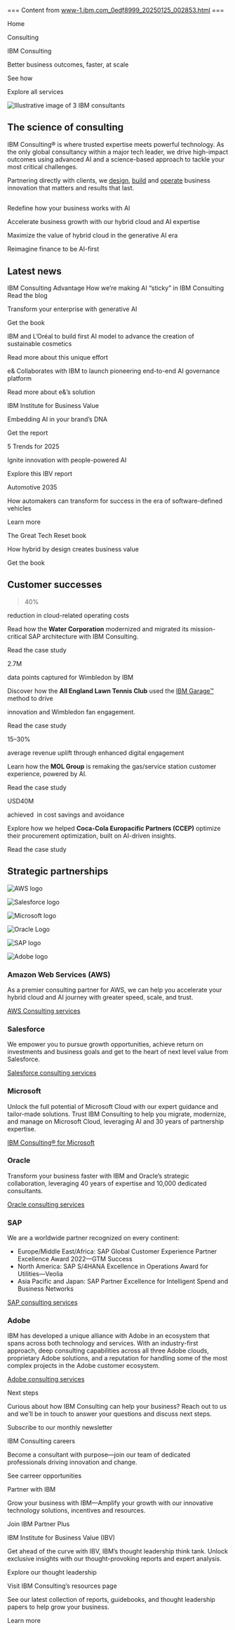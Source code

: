 === Content from www-1.ibm.com_0edf8999_20250125_002853.html ===


Home

Consulting

IBM Consulting

Better business outcomes, faster, at scale

See how

Explore all services

![Illustrative image of 3 IBM consultants](/content/dam/connectedassets-adobe-cms/worldwide-content/creative-assets/s-migr/ul/g/53/85/consulting-partners-leadspace-medium.component.xl.ts=1737751617313.png/content/adobe-cms/us/en/consulting/_jcr_content/root/leadspace_container/leadspace)

## The science of consulting

IBM Consulting® is where trusted expertise meets powerful technology. As the only global consultancy within a major tech leader, we drive high-impact outcomes using advanced AI and a science-based approach to tackle your most critical challenges.

Partnering directly with clients, we [design](https://www.ibm.com/garage "IBM Garage"), [build](https://www.ibm.com/consulting/technology "Technology services") and [operate](https://www.ibm.com/consulting/bpo "Business process outsurcing") business innovation that matters and results that last.

##

Redefine how your business works with AI

Accelerate business growth with our hybrid cloud and AI expertise

Maximize the value of hybrid cloud in the generative AI era

Reimagine finance to be AI-first

## Latest news

IBM Consulting Advantage
How we’re making AI “sticky” in IBM Consulting
Read the blog

Transform your enterprise with generative AI

Get the book

IBM and L’Oréal to build first AI model to advance the creation of sustainable cosmetics

Read more about this unique effort

e& Collaborates with IBM to launch pioneering end-to-end AI governance platform

Read more about e&’s solution

IBM Institute for Business Value

Embedding AI in your brand’s DNA

Get the report

5 Trends for 2025

Ignite innovation with people-powered AI

Explore this IBV report

Automotive 2035

How automakers can transform for success in the era of software-defined vehicles

Learn more

The Great Tech Reset book

How hybrid by design creates business value

Get the book

## Customer successes

>40%

reduction in cloud-related operating costs

Read how the **Water Corporation** modernized and migrated its mission-critical SAP architecture with IBM Consulting.

Read the case study

2.7M

data points captured for Wimbledon by IBM

Discover how the **All England Lawn Tennis Club** used the [IBM Garage™](https://www.ibm.com/garage) method to drive

innovation and Wimbledon fan engagement.

Read the case study

15–30%

average revenue uplift through enhanced digital engagement

Learn how the **MOL Group** is remaking the gas/service station customer experience, powered by AI.

Read the case study

USD40M

achieved  in cost savings and avoidance

Explore how we helped **Coca-Cola Europacific Partners (CCEP)** optimize their procurement optimization, built on AI-driven insights.

Read the case study

## Strategic partnerships

![AWS logo ](/content/dam/connectedassets-adobe-cms/worldwide-content/creative-assets/s-migr/ul/g/ae/e3/AWS_1034x780.component.logo-xl.ts=1737751621960.png/content/adobe-cms/us/en/consulting/_jcr_content/root/table_of_contents/logo_copy/logoimage-1)

![Salesforce logo ](/content/dam/connectedassets-adobe-cms/worldwide-content/creative-assets/s-migr/ul/g/5e/92/salesforce_1034x780.component.logo-xl.ts=1737751622040.png/content/adobe-cms/us/en/consulting/_jcr_content/root/table_of_contents/logo_copy/logoimage-2)

![Microsoft logo ](/content/dam/connectedassets-adobe-cms/worldwide-content/homepage/ul/g/be/fe/befeb71f-22b8-41b9-bb5fe4d8e1bc54a1.component.logo-xl.ts=1737751622129.png/content/adobe-cms/us/en/consulting/_jcr_content/root/table_of_contents/logo_copy/logoimage-3)

![Oracle Logo ](/content/dam/connectedassets-adobe-cms/worldwide-content/creative-assets/s-migr/ul/g/1b/f8/oracle_1034x780.component.logo-xl.ts=1737751622211.png/content/adobe-cms/us/en/consulting/_jcr_content/root/table_of_contents/logo_copy/logoimage-4)

![SAP logo](/content/dam/connectedassets-adobe-cms/worldwide-content/creative-assets/s-migr/ul/g/20/b7/SAP_1034x780.component.logo-xl.ts=1737751622289.png/content/adobe-cms/us/en/consulting/_jcr_content/root/table_of_contents/logo_copy/logoimage-5)

![Adobe logo ](/content/dam/connectedassets-adobe-cms/worldwide-content/creative-assets/s-migr/ul/g/b5/41/TEST-Adobe-517x390@2x.component.logo-xl.ts=1737751622370.png/content/adobe-cms/us/en/consulting/_jcr_content/root/table_of_contents/logo_copy/logoimage-6)

### Amazon Web Services (AWS)

As a premier consulting partner for AWS, we can help you accelerate your hybrid cloud and AI journey with greater speed, scale, and trust.

[AWS Consulting services](https://www.ibm.com/consulting/aws)

### Salesforce

We empower you to pursue growth opportunities, achieve return on investments and business goals and get to the heart of next level value from Salesforce.

[Salesforce consulting services](https://www.ibm.com/consulting/salesforce)

### Microsoft

Unlock the full potential of Microsoft Cloud with our expert guidance and tailor-made solutions. Trust IBM Consulting to help you migrate, modernize, and manage on Microsoft Cloud, leveraging AI and 30 years of partnership expertise.

[IBM Consulting® for Microsoft](https://www.ibm.com/consulting/microsoft)

### Oracle

Transform your business faster with IBM and Oracle’s strategic collaboration, leveraging 40 years of expertise and 10,000 dedicated consultants.

[Oracle consulting services](https://www.ibm.com/consulting/oracle)

### SAP

We are a worldwide partner recognized on every continent:

* Europe/Middle East/Africa: SAP Global Customer Experience Partner Excellence Award 2022—GTM Success
* North America: SAP S/4HANA Excellence in Operations Award for Utilities—Veolia
* Asia Pacific and Japan: SAP Partner Excellence for Intelligent Spend and Business Networks

[SAP consulting services](https://www.ibm.com/consulting/sap)

### Adobe

IBM has developed a unique alliance with Adobe in an ecosystem that spans across both technology and services. With an industry-first approach, deep consulting capabilities across all three Adobe clouds, proprietary Adobe solutions, and a reputation for handling some of the most complex projects in the Adobe customer ecosystem.

[Adobe consulting services](https://www.ibm.com/consulting/adobe)

Next steps

Curious about how IBM Consulting can help your business? Reach out to us and we’ll be in touch to answer your questions and discuss next steps.

Subscribe to our monthly newsletter

IBM Consulting careers

Become a consultant with purpose—join our team of dedicated professionals driving innovation and change.

See carreer opportunities

Partner with IBM

Grow your business with IBM—Amplify your growth with our innovative technology solutions, incentives and resources.

Join IBM Partner Plus

IBM Institute for Business Value (IBV)

Get ahead of the curve with IBV, IBM’s thought leadership think tank. Unlock exclusive insights with our thought-provoking reports and expert analysis.

Explore our thought leadership

Visit IBM Consulting’s resources page

See our latest collection of reports, guidebooks, and thought leadership papers to help grow your business.

Learn more


